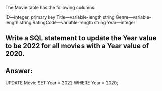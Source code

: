 The Movie table has the following columns:

ID—integer, primary key
Title—variable-length string
Genre—variable-length string
RatingCode—variable-length string
Year—integer
## Write a SQL statement to update the Year value to be 2022 for all movies with a Year value of 2020.

Answer:
---
UPDATE Movie
SET Year = 2022
WHERE Year = 2020;